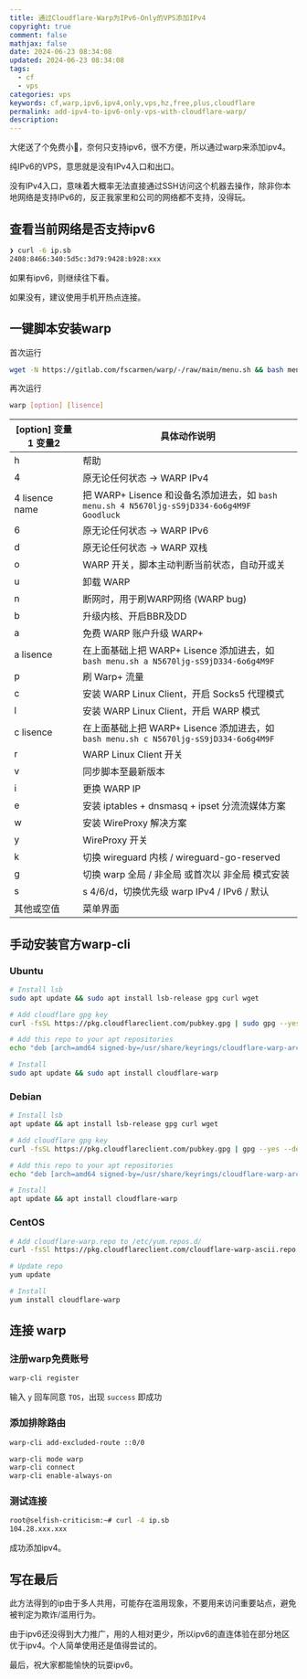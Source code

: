 ```yaml
---
title: 通过Cloudflare-Warp为IPv6-Only的VPS添加IPv4
copyright: true
comment: false
mathjax: false
date: 2024-06-23 08:34:08
updated: 2024-06-23 08:34:08
tags:
  - cf
  - vps
categories: vps
keywords: cf,warp,ipv6,ipv4,only,vps,hz,free,plus,cloudflare
permalink: add-ipv4-to-ipv6-only-vps-with-cloudflare-warp/
description:
---
```

大佬送了个免费小🐔，奈何只支持ipv6，很不方便，所以通过warp来添加ipv4。

纯IPv6的VPS，意思就是没有IPv4入口和出口。

没有IPv4入口，意味着大概率无法直接通过SSH访问这个机器去操作，除非你本地网络是支持IPv6的，反正我家里和公司的网络都不支持，没得玩。

<!--more-->
## 查看当前网络是否支持ipv6

```bash
❯ curl -6 ip.sb
2408:8466:340:5d5c:3d79:9428:b928:xxx
```

如果有ipv6，则继续往下看。

如果没有，建议使用手机开热点连接。

## 一键脚本安装warp

首次运行

```bash
wget -N https://gitlab.com/fscarmen/warp/-/raw/main/menu.sh && bash menu.sh [option] [lisence/url/token]
```

再次运行

```bash
warp [option] [lisence]
```

  | [option] 变量1 变量2 | 具体动作说明 |
  | ----------------- | --------------- |
  | h | 帮助 |
  | 4 | 原无论任何状态 -> WARP IPv4 |
  | 4 lisence name | 把 WARP+ Lisence 和设备名添加进去，如 ```bash menu.sh 4 N5670ljg-sS9jD334-6o6g4M9F Goodluck``` |
  | 6 | 原无论任何状态 -> WARP IPv6 |
  | d | 原无论任何状态 -> WARP 双栈 |
  | o | WARP 开关，脚本主动判断当前状态，自动开或关 |
  | u | 卸载 WARP |
  | n | 断网时，用于刷WARP网络 (WARP bug) |
  | b | 升级内核、开启BBR及DD |
  | a | 免费 WARP 账户升级 WARP+ |
  | a lisence | 在上面基础上把 WARP+ Lisence 添加进去，如 ```bash menu.sh a N5670ljg-sS9jD334-6o6g4M9F``` |
  | p | 刷 Warp+ 流量 |
  | c | 安装 WARP Linux Client，开启 Socks5 代理模式 |
  | l | 安装 WARP Linux Client，开启 WARP 模式 |
  | c lisence | 在上面基础上把 WARP+ Lisence 添加进去，如 ```bash menu.sh c N5670ljg-sS9jD334-6o6g4M9F``` |
  | r | WARP Linux Client 开关 |
  | v | 同步脚本至最新版本 |
  | i | 更换 WARP IP |
  | e | 安装 iptables + dnsmasq + ipset 分流流媒体方案 |
  | w | 安装 WireProxy 解决方案 |
  | y | WireProxy 开关 |
  | k | 切换 wireguard 内核 / wireguard-go-reserved |
  | g | 切换 warp 全局 / 非全局 或首次以 非全局 模式安装 |
  | s | s 4/6/d，切换优先级 warp IPv4 / IPv6 / 默认  |
  | 其他或空值| 菜单界面 |

## 手动安装官方warp-cli

### Ubuntu

```bash
# Install lsb
sudo apt update && sudo apt install lsb-release gpg curl wget

# Add cloudflare gpg key
curl -fsSL https://pkg.cloudflareclient.com/pubkey.gpg | sudo gpg --yes --dearmor --output /usr/share/keyrings/cloudflare-warp-archive-keyring.gpg

# Add this repo to your apt repositories
echo "deb [arch=amd64 signed-by=/usr/share/keyrings/cloudflare-warp-archive-keyring.gpg] https://pkg.cloudflareclient.com/ $(lsb_release -cs) main" | sudo tee /etc/apt/sources.list.d/cloudflare-client.list

# Install
sudo apt update && sudo apt install cloudflare-warp
```

### Debian

```bash
# Install lsb
apt update && apt install lsb-release gpg curl wget

# Add cloudflare gpg key
curl -fsSL https://pkg.cloudflareclient.com/pubkey.gpg | gpg --yes --dearmor --output /usr/share/keyrings/cloudflare-warp-archive-keyring.gpg

# Add this repo to your apt repositories
echo "deb [arch=amd64 signed-by=/usr/share/keyrings/cloudflare-warp-archive-keyring.gpg] https://pkg.cloudflareclient.com/ $(lsb_release -cs) main" | tee /etc/apt/sources.list.d/cloudflare-client.list

# Install
apt update && apt install cloudflare-warp
```

### CentOS

```bash
# Add cloudflare-warp.repo to /etc/yum.repos.d/
curl -fsSl https://pkg.cloudflareclient.com/cloudflare-warp-ascii.repo | tee /etc/yum.repos.d/cloudflare-warp.repo

# Update repo
yum update

# Install
yum install cloudflare-warp
```

## 连接 warp

### 注册warp免费账号

```bash
warp-cli register
```

输入 `y` 回车同意 `TOS`，出现 `success` 即成功

### 添加排除路由

```bash
warp-cli add-excluded-route ::0/0
```

```bash
warp-cli mode warp
warp-cli connect
warp-cli enable-always-on
```

### 测试连接

```bash
root@selfish-criticism:~# curl -4 ip.sb
104.28.xxx.xxx
```

成功添加ipv4。

## 写在最后

此方法得到的ip由于多人共用，可能存在滥用现象，不要用来访问重要站点，避免被判定为欺诈/滥用行为。

由于ipv6还没得到大力推广，用的人相对更少，所以ipv6的直连体验在部分地区优于ipv4。个人简单使用还是值得尝试的。

最后，祝大家都能愉快的玩耍ipv6。
